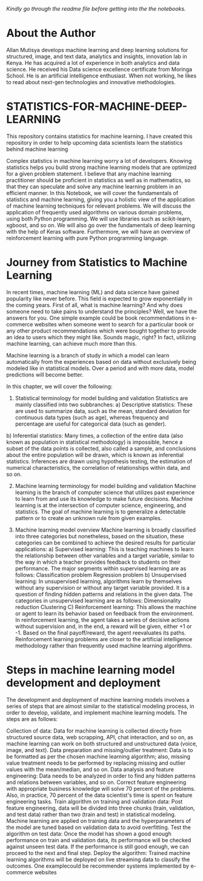 *Kindly go through the readme file before getting into the the notebooks.*

# About the Author
Allan Mutisya develops machine learning and deep learning solutions for structured, image, and text data, analytics and insights, innovation lab in Kenya. He has acquired a lot of experience in both analytics and data science. He received his Data science excellence certificate from Moringa School. He is an artificial intelligence enthusiast. When not working, he likes to read about next-gen technologies and innovative methodologies.


# STATISTICS-FOR-MACHINE-DEEP-LEARNING
This repository contains statistics for machine learning. I have created this repository in order to help upcoming data scientists learn the statistics behind machine learning

Complex statistics in machine learning worry a lot of developers. Knowing statistics helps you build strong machine learning models that are optimized for a given problem statement. I believe that any machine learning practitioner should be proficient in statistics as well as in mathematics, so that they can speculate and solve any machine learning problem in an efficient manner. In this Notebook, we will cover the fundamentals of statistics and machine learning, giving you a holistic view of the application of machine learning techniques for relevant problems. We will discuss the application of frequently used algorithms on various domain problems, using both Python programming. We will use libraries such as scikit-learn, xgboost, and so on. We will also go over the fundamentals of deep learning with the help of Keras software. Furthermore, we will have an overview of reinforcement learning with pure Python programming language.

# Journey from Statistics to Machine Learning
In recent times, machine learning (ML) and data science have gained popularity like never before. This field is expected to grow exponentially in the coming years. First of all, what is machine learning? And why does someone need to take pains to understand the principles? Well, we have the answers for you. One simple example could be book recommendations in e-commerce websites when someone went to search for a particular book or any other product recommendations which were bought together to provide an idea to users which they might like. Sounds magic, right? In fact, utilizing machine learning, can achieve much more than this.

Machine learning is a branch of study in which a model can learn automatically from the experiences based on data without exclusively being modeled like in statistical models. Over a period and with more data, model predictions will become better.

In this chapter, we will cover the following:

1. Statistical terminology for model building and validation
Statistics are mainly classified into two subbranches: 
a) Descriptive statistics: These are used to summarize data, such as the mean, standard deviation for continuous data types (such as age), whereas frequency and percentage are useful for categorical data (such as gender).

b) Inferential statistics: Many times, a collection of the entire data (also known as population in statistical methodology) is impossible, hence a subset of the data points is collected, also called a sample, and conclusions about the entire population will be drawn, which is known as inferential statistics. Inferences are drawn using hypothesis testing, the estimation of numerical characteristics, the correlation of relationships within data, and so on.

2. Machine learning terminology for model building and validation
Machine learning is the branch of computer science that utilizes past experience to learn from and use its knowledge to make future decisions. Machine learning is at the intersection of computer science, engineering, and statistics. The goal of machine learning is to generalize a detectable pattern or to create an unknown rule from given examples.

3. Machine learning model overview
Machine learning is broadly classified into three categories but nonetheless, based on the situation, these categories can be combined to achieve the desired results for particular applications: a) Supervised learning: This is teaching machines to learn the relationship between other variables and a target variable, similar to the way in which a teacher provides feedback to students on their performance. The major segments within supervised learning are as follows: Classification problem Regression problem b) Unsupervised learning: In unsupervised learning, algorithms learn by themselves without any supervision or without any target variable provided. It is a question of finding hidden patterns and relations in the given data. The categories in unsupervised learning are as follows: Dimensionality reduction Clustering C) Reinforcement learning: This allows the machine or agent to learn its behavior based on feedback from the environment. In reinforcement learning, the agent takes a series of decisive actions without supervision and, in the end, a reward will be given, either +1 or -1. Based on the final payoff/reward, the agent reevaluates its paths. Reinforcement learning problems are closer to the artificial intelligence methodology rather than frequently used machine learning algorithms.


# Steps in machine learning model development and deployment
The development and deployment of machine learning models involves a series of steps that are almost similar to the statistical modeling process, in order to develop, validate, and implement machine learning models. The steps are as follows:

Collection of data: Data for machine learning is collected directly from structured source data, web scrapping, API, chat interaction, and so on, as machine learning can work on both structured and unstructured data (voice, image, and text).
Data preparation and missing/outlier treatment: Data is to be formatted as per the chosen machine learning algorithm; also, missing value treatment needs to be performed by replacing missing and outlier values with the mean/median, and so on.
Data analysis and feature engineering: Data needs to be analyzed in order to find any hidden patterns and relations between variables, and so on. Correct feature engineering with appropriate business knowledge will solve 70 percent of the problems. Also, in practice, 70 percent of the data scientist's time is spent on feature engineering tasks.
Train algorithm on training and validation data: Post feature engineering, data will be divided into three chunks (train, validation, and test data) rather than two (train and test) in statistical modeling. Machine learning are applied on training data and the hyperparameters of the model are tuned based on validation data to avoid overfitting.
Test the algorithm on test data: Once the model has shown a good enough performance on train and validation data, its performance will be checked against unseen test data. If the performance is still good enough, we can proceed to the next and final step.
Deploy the algorithm: Trained machine learning algorithms will be deployed on live streaming data to classify the outcomes. One examplecould be recommender systems implemented by e-commerce websites







